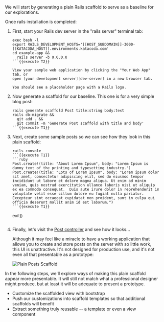 We will start by generating a plain Rails scaffold to serve as a baseline
for our explorations.

Once rails installation is completed:

1. First, start your Rails dev server in the "rails server" terminal tab:
   ```
   exec bash -l
   export RAILS_DEVELOPMENT_HOSTS='[[HOST_SUBDOMAIN]]-3000-[[KATACODA_HOST]].environments.katacoda.com'
   cd example-app &&
     rails server -b 0.0.0.0
   ```{{execute T2}}

   View your sample web application by clicking the "Your Web App" tab, or
   open [your development server][dev-server] in a new browser tab.  

   You should see a placeholder page with a Rails logo.

[dev-server]:https://[[HOST_SUBDOMAIN]]-3000-[[KATACODA_HOST]].environments.katacoda.com

2. Now generate a scaffold for our baseline.  This one is for a very simple
   blog post:
   ```
   rails generate scaffold Post title:string body:text
   rails db:migrate &&
     git add . &&
     git commit -m 'Generate Post scaffold with title and body'
   ```{{execute T1}}

3. Next, create some sample posts so we can see how they look in this
   plain scaffold:
   ```
   rails console
   ```{{execute T1}}
   ```ruby
   Post.create!(title: "About Lorem Ipsum", body: "Lorem Ipsum is dummy text of the printing and typesetting industry.")
   Post.create!(title: "Lots of Lorem Ipsum", body: "Lorem ipsum dolor sit amet, consectetur adipiscing elit, sed do eiusmod tempor incididunt ut labore et dolore magna aliqua. Ut enim ad minim veniam, quis nostrud exercitation ullamco laboris nisi ut aliquip ex ea commodo consequat.  Duis aute irure dolor in reprehenderit in voluptate velit esse cillum dolore eu fugiat nulla pariatur. Excepteur sint occaecat cupidatat non proident, sunt in culpa qui officia deserunt mollit anim id est laborum.")
   ```{{execute T1}}
   ```
   exit()
   ```{{execute T1}}

4. Finally, let's visit the [Post controller][posts] and see how it looks...

   Although it may feel like a miracle to have a working application that
   allows you to create and store posts on the server with so little work,
   this UI is unattractive.  It's not designed for production use, and
   it's not even all that presentable as a prototype:

   ![Plain Posts Scaffold](./assets/plain-posts-scaffold.jpg)

[posts]:https://[[HOST_SUBDOMAIN]]-3000-[[KATACODA_HOST]].environments.katacoda.com/posts

In the following steps, we'll explore ways of making this plain scaffold
appear more presentable.  It will still not match what a professional
designer might produce, but at least it will be adequate to present a
prototype.

* Customize the scaffolded view with bootstrap
* Push our customizations into scaffold templates so that additional
  scaffolds will benefit
* Extract something truly reusable -- a template or even a view component

<!--
   and create a Post or two.  (Click
   "New post".)
  # Or maybe create via seeds?  Depending on whether we want them to see the
  # form part or just the list view.
-->
